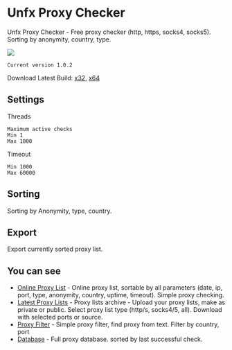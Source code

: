 # Unfx Proxy Checker
Unfx Proxy Checker - Free proxy checker (http, https, socks4, socks5). Sorting by anonymity, country, type.

![](https://i.snag.gy/0slfPm.jpg)

```
Current version 1.0.2
```

Download Latest Build:
[x32](https://unforceproxy.ru/download/UNFX-PROXY-CHECKER-win32-ia32.rar), [x64](https://unforceproxy.ru/download/UNFX-PROXY-CHECKER-win32-x64.rar)

## Settings
Threads
```
Maximum active checks
Min 1
Max 1000
```
Timeout
```
Min 1000
Max 60000
```

## Sorting
Sorting by Anonymity, type, country.

## Export
Export currently sorted proxy list.

## You can see

* [Online Proxy List](https://unforceproxy.ru/) - Online proxy list, sortable by all parameters (date, ip, port, type, anonymity, country, uptime, timeout). Simple proxy checking.
* [Latest Proxy Lists](https://unforceproxy.ru/lists/) - Proxy lists archive - Upload your proxy lists, make as private or public. Select proxy list type (http/s, socks4/5, all). Download with selected ports or source.
* [Proxy Filter](https://unforceproxy.ru/filter) - Simple proxy filter, find proxy from text. Filter by country, port
* [Database](https://unforceproxy.ru/proxy/) - Full proxy database. sorted by last successful check.